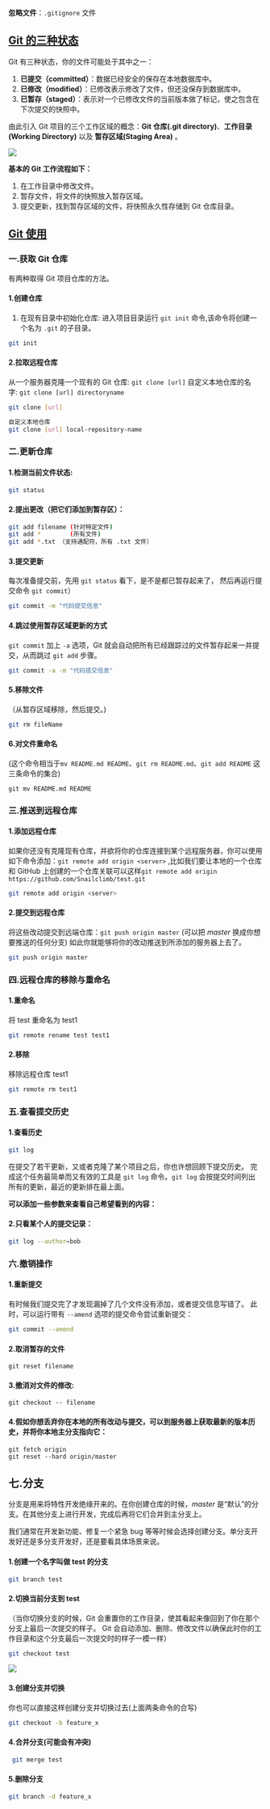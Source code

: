 **忽略文件**：`.gitignore` 文件
## [Git 的三种状态](https://javaguide.cn/tools/git/git-intro.html#git-%E7%9A%84%E4%B8%89%E7%A7%8D%E7%8A%B6%E6%80%81)

Git 有三种状态，你的文件可能处于其中之一：

1. **已提交（committed）**：数据已经安全的保存在本地数据库中。
2. **已修改（modified）**：已修改表示修改了文件，但还没保存到数据库中。
3. **已暂存（staged）**：表示对一个已修改文件的当前版本做了标记，使之包含在下次提交的快照中。

由此引入 Git 项目的三个工作区域的概念：**Git 仓库(.git directory)**、**工作目录(Working Directory)** 以及 **暂存区域(Staging Area)** 。

![](https://oss.javaguide.cn/github/javaguide/tools/git/2019-3areas.png)

**基本的 Git 工作流程如下：**

1. 在工作目录中修改文件。
2. 暂存文件，将文件的快照放入暂存区域。
3. 提交更新，找到暂存区域的文件，将快照永久性存储到 Git 仓库目录。

## [Git 使用](https://javaguide.cn/tools/git/git-intro.html#git-%E4%BD%BF%E7%94%A8%E5%BF%AB%E9%80%9F%E5%85%A5%E9%97%A8)

### 一.获取 Git 仓库

有两种取得 Git 项目仓库的方法。
#### 1.创建仓库
1. 在现有目录中初始化仓库: 进入项目目录运行 `git init` 命令,该命令将创建一个名为 `.git` 的子目录。
```bash
git init
```

#### 2.拉取远程仓库
 从一个服务器克隆一个现有的 Git 仓库: `git clone [url]` 自定义本地仓库的名字: `git clone [url] directoryname`
```bash
git clone [url] 

自定义本地仓库
git clone [url] local-repository-name
```

### 二.更新仓库

#### 1.检测当前文件状态: 
```bash
git status
```

#### 2.提出更改（把它们添加到暂存区）：
```bash
git add filename (针对特定文件)
git add *        (所有文件)
git add *.txt （支持通配符，所有 .txt 文件）
```

#### 3.提交更新
每次准备提交前，先用 `git status` 看下，是不是都已暂存起来了， 然后再运行提交命令 `git commit`）
```bash
git commit -m "代码提交信息"
```

#### 4.跳过使用暂存区域更新的方式
`git commit` 加上 `-a` 选项，Git 就会自动把所有已经跟踪过的文件暂存起来一并提交，从而跳过 `git add` 步骤。
```bash
git commit -a -m "代码提交信息"
```

#### 5.移除文件
（从暂存区域移除，然后提交。)
```bash
git rm fileName
```

#### 6.对文件重命名
(这个命令相当于`mv README.md README`、`git rm README.md`、`git add README` 这三条命令的集合)
```
git mv README.md README
```

### 三.推送到远程仓库

#### 1.添加远程仓库
如果你还没有克隆现有仓库，并欲将你的仓库连接到某个远程服务器，你可以使用如下命令添加：`git remote add origin <server>` ,比如我们要让本地的一个仓库和 GitHub 上创建的一个仓库关联可以这样`git remote add origin https://github.com/Snailclimb/test.git`
```bash
git remote add origin <server>
```

#### 2.提交到远程仓库
将这些改动提交到远端仓库：`git push origin master` (可以把 _master_ 换成你想要推送的任何分支)
如此你就能够将你的改动推送到所添加的服务器上去了。
```bash
git push origin master
```


### 四.远程仓库的移除与重命名

#### 1.重命名
将 test 重命名为 test1
```bash
git remote rename test test1
```
#### 2.移除
移除远程仓库 test1
```bash
git remote rm test1
```

### 五.查看提交历史
#### 1.查看历史
```bash
git log
```
在提交了若干更新，又或者克隆了某个项目之后，你也许想回顾下提交历史。 完成这个任务最简单而又有效的工具是 `git log` 命令。`git log` 会按提交时间列出所有的更新，最近的更新排在最上面。

**可以添加一些参数来查看自己希望看到的内容：**

#### 2.只看某个人的提交记录：
```bash
git log --author=bob
```

### 六.撤销操作

#### 1.重新提交
有时候我们提交完了才发现漏掉了几个文件没有添加，或者提交信息写错了。 此时，可以运行带有 `--amend` 选项的提交命令尝试重新提交：
```bash
git commit --amend
```

#### 2.取消暂存的文件
```
git reset filename
```

#### 3.撤消对文件的修改:
```
git checkout -- filename
```

#### 4.假如你想丢弃你在本地的所有改动与提交，可以到服务器上获取最新的版本历史，并将你本地主分支指向它：
```
git fetch origin
git reset --hard origin/master
```

## 七.分支

分支是用来将特性开发绝缘开来的。在你创建仓库的时候，_master_ 是“默认”的分支。在其他分支上进行开发，完成后再将它们合并到主分支上。

我们通常在开发新功能、修复一个紧急 bug 等等时候会选择创建分支。单分支开发好还是多分支开发好，还是要看具体场景来说。

#### 1.创建一个名字叫做 test 的分支
```bash
git branch test
```

#### 2.切换当前分支到 test
（当你切换分支的时候，Git 会重置你的工作目录，使其看起来像回到了你在那个分支上最后一次提交的样子。 Git 会自动添加、删除、修改文件以确保此时你的工作目录和这个分支最后一次提交时的样子一模一样）
```bash
git checkout test
```

![](https://oss.javaguide.cn/github/javaguide/tools/git/2019-3%E5%88%87%E6%8D%A2%E5%88%86%E6%94%AF.png)

#### 3.创建分支并切换
你也可以直接这样创建分支并切换过去(上面两条命令的合写)
```bash
git checkout -b feature_x
```

#### 4.合并分支(可能会有冲突)
```bash
 git merge test
```

#### 5.删除分支
```bash
git branch -d feature_x
```